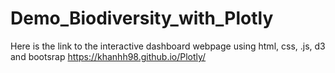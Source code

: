 # Demo_Biodiversity_with_Plotly
Here is the link to the interactive dashboard webpage using html, css, .js, d3 and bootsrap
https://khanhh98.github.io/Plotly/
